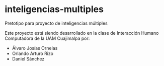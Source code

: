 # inteligencias-multiples
Pretotipo para proyecto de inteligencias múltiples

Este proyecto está siendo desarrollado en la clase de Interacción Humano Computadora de la UAM Cuajimalpa por:

- Álvaro Josías Ornelas
- Orlando Arturo Rizo
- Daniel Sánchez
